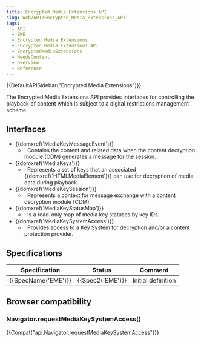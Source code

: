 ```yaml
---
title: Encrypted Media Extensions API
slug: Web/API/Encrypted_Media_Extensions_API
tags:
  - API
  - EME
  - Encrypted Media Extensions
  - Encrypted Media Extensions API
  - EncryptedMediaExtensions
  - NeedsContent
  - Overview
  - Reference
---
```

{{DefaultAPISidebar("Encrypted Media Extensions")}}

The Encrypted Media Extensions API provides interfaces for controlling the playback of content which is subject to a digital restrictions management scheme.

## Interfaces

- {{domxref('MediaKeyMessageEvent')}}
  - : Contains the content and related data when the content decryption module (CDM) generates a message for the session.
- {{domxref('MediaKeys')}}
  - : Represents a set of keys that an associated {{domxref('HTMLMediaElement')}} can use for decryption of media data during playback.
- {{domxref('MediaKeySession')}}
  - : Represents a context for message exchange with a content decryption module (CDM).
- {{domxref('MediaKeyStatusMap')}}
  - : Is a read-only map of media key statuses by key IDs.
- {{domxref('MediaKeySystemAccess')}}
  - : Provides access to a Key System for decryption and/or a content protection provider.

## Specifications

| Specification            | Status               | Comment            |
| ------------------------ | -------------------- | ------------------ |
| {{SpecName('EME')}} | {{Spec2('EME')}} | Initial definition |

## Browser compatibility

### Navigator.requestMediaKeySystemAccess()

{{Compat("api.Navigator.requestMediaKeySystemAccess")}}
